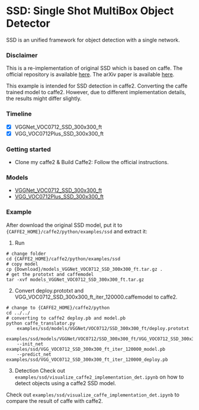 # SSD: Single Shot MultiBox Object Detector

SSD is an unified framework for object detection with a single network.

### Disclaimer
This is a re-implementation of original SSD which is based on caffe. The official
repository is available [here](https://github.com/weiliu89/caffe/tree/ssd).
The arXiv paper is available [here](http://arxiv.org/abs/1512.02325).

This example is intended for SSD detection in caffe2. Converting the caffe trained model to caffe2. 
However, due to different implementation details, the results might differ slightly.

### Timeline
- [x] VGGNet_VOC0712_SSD_300x300_ft
- [x] VGG_VOC0712Plus_SSD_300x300_ft

### Getting started
* Clone my caffe2 & Build Caffe2: Follow the official instructions.

### Models
- [VGGNet_VOC0712_SSD_300x300_ft](https://pan.baidu.com/s/1gfceC6Z)
- [VGG_VOC0712Plus_SSD_300x300_ft](https://pan.baidu.com/s/1i5iMl17)

### Example
After download the original SSD model, put it to `{CAFFE2_HOME}/caffe2/python/examples/ssd` and extract it:
1. Run
```
# change folder
cd {CAFFE2_HOME}/caffe2/python/examples/ssd
# copy model
cp {Download}/models_VGGNet_VOC0712_SSD_300x300_ft.tar.gz .
# get the prototxt and caffemodel
tar -xvf models_VGGNet_VOC0712_SSD_300x300_ft.tar.gz
```
2. Convert deploy.prototxt and VGG_VOC0712_SSD_300x300_ft_iter_120000.caffemodel
to caffe2.
```
# change to {CAFFE2_HOME}/caffe2/python
cd ../../
# converting to caffe2 deploy.pb and model.pb
python caffe_translator.py 
	examples/ssd/models/VGGNet/VOC0712/SSD_300x300_ft/deploy.prototxt 
	examples/ssd/models/VGGNet/VOC0712/SSD_300x300_ft/VGG_VOC0712_SSD_300x300_ft_iter_120000.caffemodel 
	--init_net examples/ssd/VGG_VOC0712_SSD_300x300_ft_iter_120000_model.pb 
	--predict_net examples/ssd/VGG_VOC0712_SSD_300x300_ft_iter_120000_deploy.pb
```
3. Detection
Check out `examples/ssd/visualize_caffe2_implementation_det.ipynb` on how to detect objects using a caffe2 SSD model.

Check out `examples/ssd/visualize_caffe_implementation_det.ipynb` to compare the result of caffe with caffe2.
